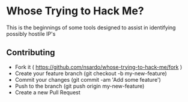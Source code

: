 # Whose Trying to Hack Me?

This is the beginnings of some tools designed to assist in identifying possibly
hostile IP's




## Contributing

- Fork it ( https://github.com/nsardo/whose-trying-to-hack-me/fork )
- Create your feature branch (git checkout -b my-new-feature)
- Commit your changes (git commit -am 'Add some feature')
- Push to the branch (git push origin my-new-feature)
- Create a new Pull Request
